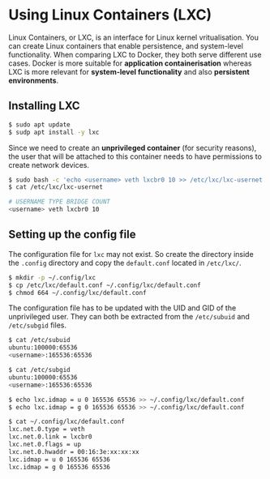 # Using Linux Containers (LXC)
Linux Containers, or LXC, is an interface for Linux kernel vritualisation. You can create Linux containers that enable persistence, and system-level functionality. When comparing LXC to Docker, they both serve different use cases. Docker is more suitable for **application containerisation** whereas LXC is more relevant for **system-level functionality** and also **persistent environments**.

## Installing LXC
```bash
$ sudo apt update
$ sudp apt install -y lxc
```

Since we need to create an **unprivileged container** (for security reasons), the user that will be attached to this container needs to have permissions to create network devices.

```bash
$ sudo bash -c 'echo <username> veth lxcbr0 10 >> /etc/lxc/lxc-usernet'
$ cat /etc/lxc/lxc-usernet

# USERNAME TYPE BRIDGE COUNT
<username> veth lxcbr0 10
```
## Setting up the config file
The configuration file for `lxc` may not exist. So create the directory inside the `.config` directory and copy the `default.conf` located in `/etc/lxc/`.
```bash
$ mkdir -p ~/.config/lxc
$ cp /etc/lxc/default.conf ~/.config/lxc/default.conf
$ chmod 664 ~/.config/lxc/default.conf
```

The configuration file has to be updated with the UID and GID of the unprivileged user. They can both be extracted from the `/etc/subuid` and `/etc/subgid` files.
```bash
$ cat /etc/subuid
ubuntu:100000:65536
<username>:165536:65536

$ cat /etc/subgid
ubuntu:100000:65536
<username>:165536:65536

$ echo lxc.idmap = u 0 165536 65536 >> ~/.config/lxc/default.conf
$ echo lxc.idmap = g 0 165536 65536 >> ~/.config/lxc/default.conf

$ cat ~/.config/lxc/default.conf
lxc.net.0.type = veth
lxc.net.0.link = lxcbr0
lxc.net.0.flags = up
lxc.net.0.hwaddr = 00:16:3e:xx:xx:xx
lxc.idmap = u 0 165536 65536
lxc.idmap = g 0 165536 65536
```

